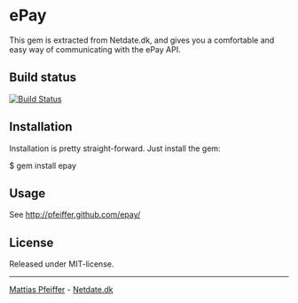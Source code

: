 ePay
=========
This gem is extracted from Netdate.dk, and gives you a comfortable and easy way of communicating with the ePay API.

Build status
---------
[![Build Status](https://secure.travis-ci.org/pfeiffer/epay.png)](http://travis-ci.org/pfeiffer/epay)

Installation
---------
Installation is pretty straight-forward. Just install the gem:

  $ gem install epay

Usage
---------
See http://pfeiffer.github.com/epay/

License
---------
Released under MIT-license.

-----

[Mattias Pfeiffer](http://pfeiffer.dk/) - [Netdate.dk](http://netdate.dk/)